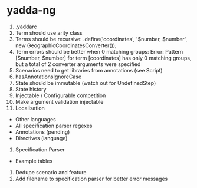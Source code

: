 # yadda-ng

1. .yaddarc
1. Term should use arity class
1. Terms should be recursive: .define('coordinates', '$number, $number', new GeographicCoordinatesConverter());
1. Term errors should be better when 0 matching groups: Error: Pattern [$number, $number] for term [coordinates] has only 0 matching groups, but a total of 2 converter arguments were specified
1. Scenarios need to get libraries from annotations (see Script)
1. hasAnnotationsIgnoreCase
1. State should be immutable (watch out for UndefinedStep)
1. State history
1. Injectable / Configurable competition
1. Make argument validation injectable
1. Localisation
  - Other languages
  - All specification parser regexes
  - Annotations (pending)
  - Directives (language)
1. Specification Parser
  - Example tables
1. Dedupe scenario and feature
1. Add filename to specification parser for better error messages

